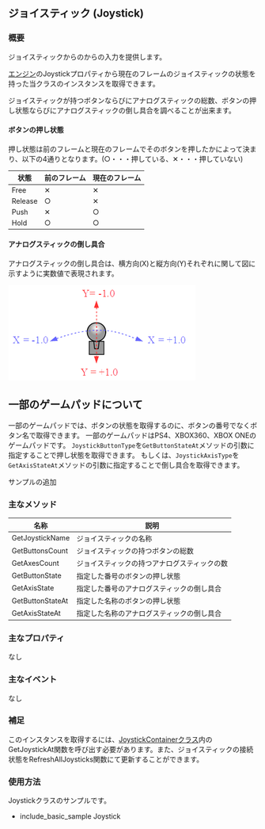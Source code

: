 ﻿## ジョイスティック (Joystick)

### 概要

ジョイスティックからのからの入力を提供します。

[エンジン](../Basic/Engine.md)のJoystickプロパティから現在のフレームのジョイスティックの状態を持った当クラスのインスタンスを取得できます。

ジョイスティックが持つボタンならびにアナログスティックの総数、ボタンの押し状態ならびにアナログスティックの倒し具合を調べることが出来ます。

#### ボタンの押し状態

押し状態は前のフレームと現在のフレームでそのボタンを押したかによって決まり、以下の4通りとなります。(○・・・押している、✕・・・押していない)

|状態|前のフレーム|現在のフレーム|
|---|---|---|
|Free|✕|✕|
|Release|○|✕|
|Push|✕|○|
|Hold|○|○|

#### アナログスティックの倒し具合

アナログスティックの倒し具合は、横方向(X)と縦方向(Y)それぞれに関して図に示すように実数値で表現されます。

![アナログスティック](img/AnalogStick.png)

## 一部のゲームパッドについて

一部のゲームパッドでは、ボタンの状態を取得するのに、ボタンの番号でなくボタン名で取得できます。
一部のゲームパッドはPS4、XBOX360、XBOX ONEのゲームパッドです。
```JoystickButtonType```を```GetButtonStateAt```メソッドの引数に指定することで押し状態を取得できます。
もしくは、```JoystickAxisType```を```GetAxisStateAt```メソッドの引数に指定することで倒し具合を取得できます。

サンプルの追加

### 主なメソッド

| 名称 | 説明 |
|---|---|
| GetJoystickName | ジョイスティックの名称 |
| GetButtonsCount | ジョイスティックの持つボタンの総数 |
| GetAxesCount | ジョイスティックの持つアナログスティックの数 |
| GetButtonState | 指定した番号のボタンの押し状態 |
| GetAxisState | 指定した番号のアナログスティックの倒し具合 |
| GetButtonStateAt | 指定した名称のボタンの押し状態 |
| GetAxisStateAt | 指定した名称のアナログスティックの倒し具合 |

### 主なプロパティ

なし

### 主なイベント

なし

### 補足

このインスタンスを取得するには、[JoystickContainerクラス](./JoystickContainer.md)内のGetJoystickAt関数を呼び出す必要があります。また、ジョイスティックの接続状態をRefreshAllJoysticks関数にて更新することができます。

### 使用方法

Joystickクラスのサンプルです。

* include_basic_sample Joystick

